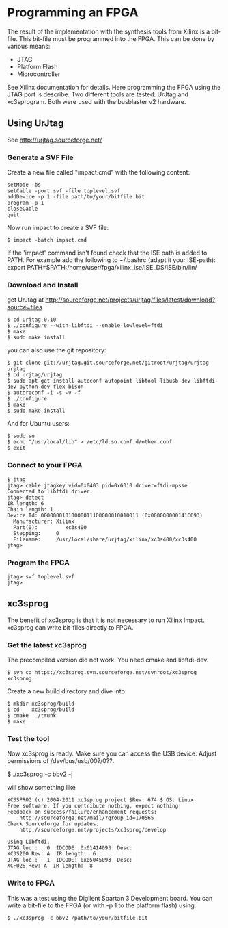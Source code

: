 Programming an FPGA
===================

The result of the implementation with the synthesis tools from Xilinx is a bit-file. 
This bit-file must be programmed into the FPGA. This can be done by various means:

*   JTAG
*   Platform Flash
*   Microcontroller

See Xilinx documentation for details. Here programming the FPGA using the JTAG port
is describe. Two different tools are tested: UrJtag and xc3sprogram. Both were used 
with the busblaster v2 hardware. 

Using UrJtag
------------


See http://urjtag.sourceforge.net/

### Generate a SVF File

Create a new file called "impact.cmd" with the following content:

    setMode -bs
    setCable -port svf -file toplevel.svf
    addDevice -p 1 -file path/to/your/bitfile.bit
    program -p 1
    closeCable
    quit

Now run impact to create a SVF file:

    $ impact -batch impact.cmd

If the 'impact' command isn't found check that the ISE path is added to PATH.
For example add the following to ~/.bashrc (adapt it your ISE-path):
    export PATH=$PATH:/home/user/fpga/xilinx_ise/ISE_DS/ISE/bin/lin/


### Download and Install

get UrJtag at http://sourceforge.net/projects/urjtag/files/latest/download?source=files

    $ cd urjtag-0.10
    $ ./configure --with-libftdi --enable-lowlevel=ftdi
    $ make
    $ sudo make install

you can also use the git repository:

    $ git clone git://urjtag.git.sourceforge.net/gitroot/urjtag/urjtag urjtag
    $ cd urjtag/urjtag
    $ sudo apt-get install autoconf autopoint libtool libusb-dev libftdi-dev python-dev flex bison
    $ autoreconf -i -s -v -f
    $ ./configure
    $ make
    $ sudo make install

And for Ubuntu users:

    $ sudo su
    $ echo "/usr/local/lib" > /etc/ld.so.conf.d/other.conf
    $ exit



### Connect to your FPGA

    $ jtag
    jtag> cable jtagkey vid=0x0403 pid=0x6010 driver=ftdi-mpsse
    Connected to libftdi driver.
    jtag> detect
    IR length: 6
    Chain length: 1
    Device Id: 00000001010000011100000010010011 (0x000000000141C093)
      Manufacturer: Xilinx
      Part(0):         xc3s400
      Stepping:     0
      Filename:     /usr/local/share/urjtag/xilinx/xc3s400/xc3s400
    jtag> 


### Program the FPGA

    jtag> svf toplevel.svf
    jtag> 


xc3sprog
--------

The benefit of xc3sprog is that it is not necessary to run Xilinx Impact. 
xc3sprog can write bit-files directly to FPGA. 

### Get the latest xc3sprog

The precompiled version did not work. You need cmake and libftdi-dev. 

    $ svn co https://xc3sprog.svn.sourceforge.net/svnroot/xc3sprog xc3sprog

Create a new build directory and dive into

    $ mkdir xc3sprog/build
    $ cd    xc3sprog/build
    $ cmake ../trunk
    $ make

### Test the tool

Now xc3sprog is ready. Make sure you can access the USB device. Adjust 
permissions of /dev/bus/usb/00?/0??.

   $  ./xc3sprog -c bbv2 -j

will show something like

    XC3SPROG (c) 2004-2011 xc3sprog project $Rev: 674 $ OS: Linux
    Free software: If you contribute nothing, expect nothing!
    Feedback on success/failure/enhancement requests:
        http://sourceforge.net/mail/?group_id=170565 
    Check Sourceforge for updates:
        http://sourceforge.net/projects/xc3sprog/develop
    
    Using Libftdi, 
    JTAG loc.:   0  IDCODE: 0x01414093  Desc:                        XC3S200 Rev: A  IR length:  6
    JTAG loc.:   1  IDCODE: 0x05045093  Desc:                         XCF02S Rev: A  IR length:  8

### Write to FPGA

This was a test using the Digilent Spartan 3 Development board. You can write
a bit-file to the FPGA (or with -p 1 to the platform flash) using:

    $ ./xc3sprog -c bbv2 /path/to/your/bitfile.bit


